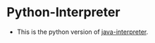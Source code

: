 # Python-Interpreter
- This is the python version of [java-interpreter](https://github.com/thamilton2014/java_interpreter).
